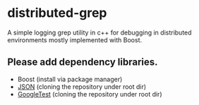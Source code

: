 # distributed-grep
A simple logging grep utility in c++ for debugging in distributed environments mostly implemented with Boost.

## Please add dependency libraries.
- Boost (install via package manager)
- [JSON](https://github.com/nlohmann/json) (cloning the repository under root dir)
- [GoogleTest](https://github.com/google/googletest) (cloning the repository under root dir)

